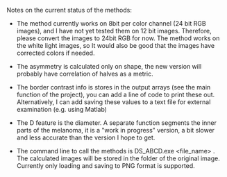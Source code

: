 Notes on the current status of the methods:

- The method currently works on 8bit per color channel (24 bit RGB images), and I have not yet tested them on 12 bit images. Therefore, please convert the images to 24bit RGB for now. The method works on the white light images, so It would also be good that the images have corrected colors if needed.

- The asymmetry is calculated only on shape, the new version will probably have correlation of halves as a metric.

- The border contrast info is stores in the output arrays (see the main function of the project), you can add a line of code to print these out. Alternatively, I can add saving these values to a text file for external examination (e.g. using Matlab)

- The D feature is the diameter. A separate function segments the inner parts of the melanoma, it is a "work in progress" version, a bit slower and less accurate than the version I hope to get.

- The command line to call the methods is DS_ABCD.exe <file_name> . The calculated images will be stored in the folder of the original image. Currently only loading and saving to PNG format is supported. 